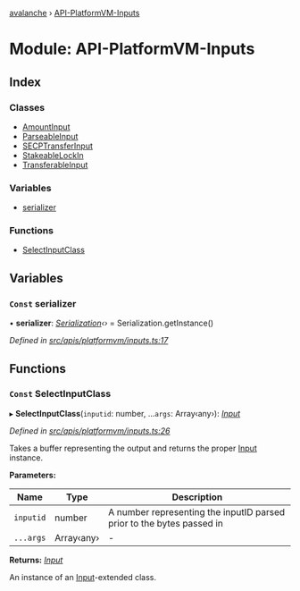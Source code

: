 [avalanche](../README.md) › [API-PlatformVM-Inputs](api_platformvm_inputs.md)

# Module: API-PlatformVM-Inputs

## Index

### Classes

* [AmountInput](../classes/api_platformvm_inputs.amountinput.md)
* [ParseableInput](../classes/api_platformvm_inputs.parseableinput.md)
* [SECPTransferInput](../classes/api_platformvm_inputs.secptransferinput.md)
* [StakeableLockIn](../classes/api_platformvm_inputs.stakeablelockin.md)
* [TransferableInput](../classes/api_platformvm_inputs.transferableinput.md)

### Variables

* [serializer](api_platformvm_inputs.md#const-serializer)

### Functions

* [SelectInputClass](api_platformvm_inputs.md#const-selectinputclass)

## Variables

### `Const` serializer

• **serializer**: *[Serialization](../classes/utils_serialization.serialization.md)‹›* = Serialization.getInstance()

*Defined in [src/apis/platformvm/inputs.ts:17](https://github.com/ava-labs/avalanchejs/blob/9282770/src/apis/platformvm/inputs.ts#L17)*

## Functions

### `Const` SelectInputClass

▸ **SelectInputClass**(`inputid`: number, ...`args`: Array‹any›): *[Input](../classes/common_inputs.input.md)*

*Defined in [src/apis/platformvm/inputs.ts:26](https://github.com/ava-labs/avalanchejs/blob/9282770/src/apis/platformvm/inputs.ts#L26)*

Takes a buffer representing the output and returns the proper [Input](../classes/common_inputs.input.md) instance.

**Parameters:**

Name | Type | Description |
------ | ------ | ------ |
`inputid` | number | A number representing the inputID parsed prior to the bytes passed in  |
`...args` | Array‹any› | - |

**Returns:** *[Input](../classes/common_inputs.input.md)*

An instance of an [Input](../classes/common_inputs.input.md)-extended class.
